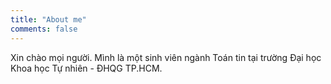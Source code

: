 ```yaml
---
title: "About me"
comments: false
---
```


Xin chào mọi người. Mình là một sinh viên ngành Toán tin tại trường Đại học Khoa học Tự nhiên - ĐHQG TP.HCM.